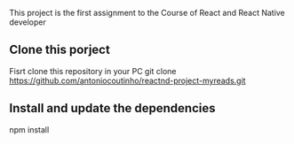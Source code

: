 This project is the first assignment to the Course of React and React Native developer 
## Clone this porject

Fisrt clone this repository in your PC
git clone https://github.com/antoniocoutinho/reactnd-project-myreads.git

## Install and update the dependencies
npm install
